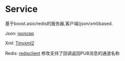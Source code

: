 # Service

基于boost.asio/redis的服务器,客户端(json/xml)based.

Json: [jsoncpp](#https://github.com/open-source-parsers/jsoncpp.git)

Xml: [Tinyxml2](#https://github.com/leethomason/tinyxml2.git)

Redis: [redisclient](#https://github.com/nekipelov/redisclient.git) 修改支持了回调返回PUB消息的通道名称